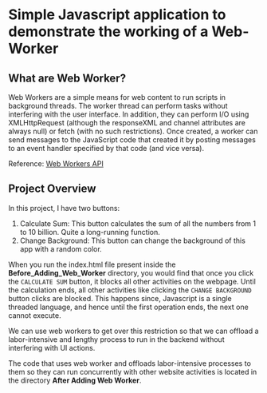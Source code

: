 # Simple Javascript application to demonstrate the working of a Web-Worker

## What are Web Worker?

Web Workers are a simple means for web content to run scripts in background threads. The worker thread can perform tasks without interfering with the user interface. In addition, they can perform I/O using XMLHttpRequest (although the responseXML and channel attributes are always null) or fetch (with no such restrictions). Once created, a worker can send messages to the JavaScript code that created it by posting messages to an event handler specified by that code (and vice versa).

Reference: [Web Workers API](https://developer.mozilla.org/en-US/docs/Web/API/Web_Workers_API/Using_web_workers)

## Project Overview

In this project, I have two buttons:

1. Calculate Sum: This button calculates the sum of all the numbers from 1 to 10 billion. Quite a long-running function.
2. Change Background: This button can change the background of this app with a random color.

When you run the index.html file present inside the **Before_Adding_Web_Worker** directory, you would find that once you click the `CALCULATE SUM` button, it blocks all other activities on the webpage. Until the calculation ends, all other activities like clicking the `CHANGE BACKGROUND` button clicks are blocked.
This happens since, Javascript is a single threaded language, and hence until the first operation ends, the next one cannot execute.

We can use web workers to get over this restriction so that we can offload a labor-intensive and lengthy process to run in the backend without interfering with UI actions.

The code that uses web worker and offloads labor-intensive processes to them so they can run concurrently with other website activities is located in the directory **After Adding Web Worker**.
